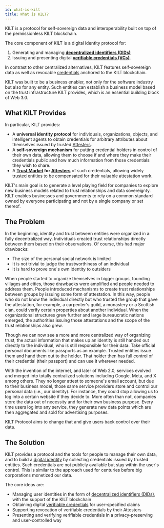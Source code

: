 ```yaml
---
id: what-is-kilt
title: What is KILT?
---
```


KILT is a protocol for self-sovereign data and interoperability built on top of the permissionless KILT blockchain.

The core component of KILT is a digital identity protocol for:

1. Generating and managing [**decentralized identifiers (DIDs)**](./10_glossary.md#Decentralized-Identifiers-(DID))
2. Issuing and presenting digital [**verifiable credentials (VCs)**](./10_glossary.md#verifiable-credentials).

In contrast to other centralized alternatives, KILT features self-sovereign data as well as revocable [credentials](./10_glossary.md#credential) anchored to the KILT blockchain.

KILT was built to be a business enabler, not only for the software industry but also for any entity.
Such entities can establish a business model based on the trust infrastructure KILT provides, which is an essential building block of Web 3.0.

## What KILT Provides

In particular, KILT provides:

* A **universal identity protocol** for individuals, organizations, objects, and intelligent agents to obtain credentials for arbitrary attributes about themselves issued by trusted [Attesters](./10_glossary.md#attester).
* A **self-sovereign mechanism** for putting credential holders in control of their own data, allowing them to choose if and where they make their credentials public and how much information from those credentials they wish to share.
* A **[Trust Market](./10_glossary.md#trust-market) for [Attesters](./10_glossary.md#attester)** of such credentials, allowing widely trusted entities to be compensated for their valuable attestation work.

KILT's main goal is to generate a level playing field for companies to explore new business models related to trust relationships and data sovereignty.
KILT enables businesses and governments to rely on a common standard owned by everyone participating and not by a single company or set thereof.

## The Problem

In the beginning, identity and trust between entities were organized in a fully decentralized way.
Individuals created trust relationships directly between them based on their observations.
Of course, this had major drawbacks:

* The size of the personal social network is limited
* It is not trivial to judge the trustworthiness of an individual
* It is hard to prove one's own identity to outsiders

When people started to organize themselves in bigger groups, founding villages and cities, those drawbacks were amplified and people needed to address them.
People introduced mechanisms to create trust relationships between groups by issuing some form of attestation.
In this way, people who do not know the individual directly but who trusted the group that gave the attestation, for example, a carpenter's guild, a monastery or a Scottish clan, could verify certain properties about another individual.
When the organizational structures grew further and large bureaucratic nations emerged, the authorities issuing those attestations and the scope of the trust relationships also grew.

Though we can now see a more and more centralized way of organizing trust, the actual information that makes up an identity is still handed out directly to the individual, who is still responsible for their data.
Take official personal documents like passports as an example.
Trusted entities issue them and hand them out to the holder.
That holder then has full control of their credential (their passport) and can use it wherever needed.

With the invention of the internet, and later of Web 2.0, services evolved and merged into totally centralized solutions including Google, Meta, and X among others.
They no longer attest to someone's email account, but due to their business model, those same service providers store and control our personal data (i.e., our identity).
For instance, they could stop allowing us to log into a certain website if they decide to.
More often than not, companies store the data out of necessity and for their own business purpose.
Every time users log into any service, they generate new data points which are then aggregated and sold for advertising purposes.

KILT Protocol aims to change that and give users back control over their data.

## The Solution

KILT provides a protocol and the tools for people to manage their own data, and to build a [digital identity](./10_glossary.md#digital-identity) by collecting credentials issued by trusted entities.
Such credentials are not publicly available but stay within the user's control.
This is similar to the approach used for centuries before big corporations monetized our data.

The core ideas are:

* Managing user identities in the form of [decentralized identifiers (DIDs)](https://w3c-ccg.github.io/did-spec/), with the support of the KILT blockchain
* Obtaining digital [verifiable credentials](./10_glossary.md#verifiable-credentials) for user-specified claims
* Supporting revocation of verifiable credentials by their Attesters
* Presenting and verifying verifiable credentials in a privacy-preserving and user-controlled way

